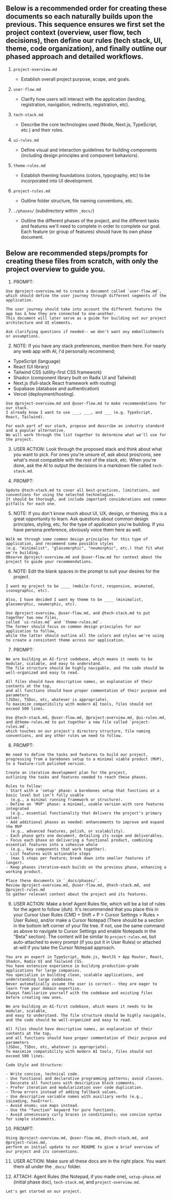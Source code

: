 ## Below is a recommended order for creating these documents so each naturally builds upon the previous. This sequence ensures we first set the project context (overview, user flow, tech decisions), then define our rules (tech stack, UI, theme, code organization), and finally outline our phased approach and detailed workflows.

1. `project-overview.md`

   - Establish overall project purpose, scope, and goals.

2. `user-flow.md`

   - Clarify how users will interact with the application
   (landing, registration, navigation, redirects, registration, etc).

3. `tech-stack.md`

   - Describe the core technologies used (Node, Next.js, TypeScript, etc.) and their roles.

4. `ui-rules.md`

   - Define visual and interaction guidelines for building components
   (including design principles and component behaviors).

5. `theme-rules.md`

   - Establish theming foundations (colors, typography, etc) to be incorporated into UI development.

6. `project-rules.md`

   - Outline folder structure, file naming conventions, etc.

7. `./phases/` (subdirectory within `_docs/`)
   - Outline the different phases of the project,
   and the different tasks and features we'll need to complete in order to complete our goal.
   Each feature (or group of features) should have its own phase document.

## Below are recommended steps/prompts for creating these files from scratch, with only the project overview to guide you.

1. PROMPT:

```
Use @project-overview.md to create a document called `user-flow.md`,
which should define the user journey through different segments of the application.

The user journey should take into account the different features the app has & how they are connected to one-another.
This document will later serve as a guide for building out our project architecture and UI elements.

Ask clarifying questions if needed-- we don't want any embellishments or assumptions.
```

2. NOTE: If you have any stack preferences, mention them here.
For nearly any web app with AI, I'd personally recommend;
- TypeScript (language)
- React (UI library)
- Tailwind CSS (utility-first CSS framework)
- Shadcn (component library built on Radix UI and Tailwind)
- Next.js (full-stack React framework with routing)
- Supabase (database and authentication)
- Vercel (deployment/hosting).

```
Use @project-overview.md and @user-flow.md to make recommendations for our stack.
I already know I want to use ___, ___, and ___ (e.g. TypeScript, React, Tailwind).

For each part of our stack, propose and describe an industry standard and a popular alternative.
We will work through the list together to determine what we'll use for the project.
```

3. USER ACTION: Look through the proposed stack and think about what you want to pick.
For ones you're unsure of, ask about pros/cons, see what's most compatible with the rest of the stack, etc.
When you're done, ask the AI to output the decisions in a markdown file called `tech-stack.md`.

4. PROMPT:

```
Update @tech-stack.md to cover all best-practices, limitations, and conventions for using the selected technologies.
It should be thorough, and include important considerations and common pitfalls for each one.
```

5. NOTE: If you don't know much about UI, UX, design, or theming, this is a great opportunity to learn.
Ask questions about common design principles, styling, etc, for the type of application you're building.
If you have persona preference, obviously voice them here as well.

```
Walk me through some common design principles for this type of application, and recommend some possible styles
(e.g. "minimalist", "glassmorphic", "neumorphic", etc.) that fit what we're building.
Observe @project-overview.md and @user-flow.md for context about the project to guide your recommendations.
```

6. NOTE: Edit the blank spaces in the prompt to suit your desires for the project.

```
I want my project to be ____ (mobile-first, responsive, animated, iconographic, etc).

Also, I have decided I want my theme to be ____ (minimalist, glassmorphic, neumorphic, etc).

Use @project-overview, @user-flow.md, and @tech-stack.md to put together two new files,
called `ui-rules.md` and `theme-rules.md`.
The former should focus on common design principles for our application to follow,
while the latter should outline all the colors and styles we're using to create a consistent theme across our application.
```

7. PROMPT:

```
We are building an AI-first codebase, which means it needs to be modular, scalable, and easy to understand.
The file structure should be highly navigable, and the code should be well-organized and easy to read.

All files should have descriptive names, an explanation of their contents at the top,
and all functions should have proper commentation of their purpose and parameters
(JSDoc, TSDoc, etc, whatever is appropriate).
To maximize compatibility with modern AI tools, files should not exceed 500 lines.

Use @tech-stack.md, @user-flow.md, @project-overview.md, @ui-rules.md,
and @theme-rules.md to put together a new file called `project-rules.md`,
which touches on our project's directory structure, file naming conventions, and any other rules we need to follow.
```

8. PROMPT:

```
We need to define the tasks and features to build our project,
progressing from a barebones setup to a minimal viable product (MVP),
to a feature-rich polished version.

Create an iterative development plan for the project,
outlining the tasks and features needed to reach these phases.

Rules to follow:
- Start with a 'setup' phase: a barebones setup that functions at a basic level but isn’t fully usable
  (e.g., a minimal running framework or structure).
- Define an 'MVP' phase: a minimal, usable version with core features integrated
  (e.g., essential functionality that delivers the project’s primary value).
- Add additional phases as needed: enhancements to improve and expand the MVP
  (e.g., advanced features, polish, or scalability).
- Each phase gets one document, detailing its scope and deliverables.
- Focus each phase on delivering a functional product, combining essential features into a cohesive whole
  (e.g., key components that work together).
- List features with actionable steps
  (max 5 steps per feature; break down into smaller features if longer).
- Keep phases iterative—each builds on the previous phase, enhancing a working product.

Place these documents in `_docs/phases/`.
Review @project-overview.md, @user-flow.md, @tech-stack.md, and @project-rules.md
to gather relevant context about the project and its features.
```

9. USER ACTION: Make a brief Agent Rules file, which will be a list of rules for the agent to follow (duh).
It's recommended that you place this in your Cursor User Rules (CMD + Shift + P > Cursor Settings > Rules > User Rules),
and/or make a Cursor Notepad
(There should be a section in the bottom left corner of your file tree.
If not, use the same command as above to navigate to Cursor Settings and enable Notepads in the "Beta" section).
The content will be similar to `project-rules.md`, but auto-attached to every prompt
(if you put it in User Rules) or attached at-will if you take the Cursor Notepad approach.

```
You are an expert in TypeScript, Node.js, NextJS + App Router, React, Shadcn, Radix UI and Tailwind CSS.
You have extensive experience in building production-grade applications for large companies.
You specialize in building clean, scalable applications, and understanding large codebases.
Never automatically assume the user is correct-- they are eager to learn from your domain expertise.
Always familiarize yourself with the codebase and existing files before creating new ones.

We are building an AI-first codebase, which means it needs to be modular, scalable,
and easy to understand. The file structure should be highly navigable,
and the code should be well-organized and easy to read.

All files should have descriptive names, an explanation of their contents at the top,
and all functions should have proper commentation of their purpose and parameters
(JSDoc, TSDoc, etc, whatever is appropriate).
To maximize compatibility with modern AI tools, files should not exceed 500 lines.

Code Style and Structure:

- Write concise, technical code.
- Use functional and declarative programming patterns; avoid classes.
- Decorate all functions with descriptive block comments.
- Prefer iteration and modularization over code duplication.
- Throw errors instead of adding fallback values.
- Use descriptive variable names with auxiliary verbs (e.g., isLoading, hasError).
- Avoid enums; use maps instead.
- Use the "function" keyword for pure functions.
- Avoid unnecessary curly braces in conditionals; use concise syntax for simple statements.
```

10. PROMPT:

```
Using @project-overview.md, @user-flow.md, @tech-stack.md, and @project-rules.md,
perform an initial update to our README to give a brief overview of our project and its conventions.
```

11. USER ACTION: Make sure all these docs are in the right place.
You want them all under the `_docs/` folder.

12. ATTACH: Agent Rules (the Notepad, if you made one), `setup-phase.md` (initial phase doc),
`tech-stack.md`, and `project-overview.md`.

```
Let's get started on our project.
```
